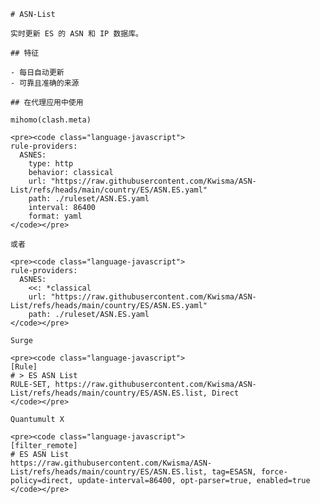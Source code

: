 
    # ASN-List
    
    实时更新 ES 的 ASN 和 IP 数据库。
    
    ## 特征
    
    - 每日自动更新
    - 可靠且准确的来源
    
    ## 在代理应用中使用
    
    mihomo(clash.meta)
   
    <pre><code class="language-javascript">
    rule-providers:
      ASNES:
        type: http
        behavior: classical
        url: "https://raw.githubusercontent.com/Kwisma/ASN-List/refs/heads/main/country/ES/ASN.ES.yaml"
        path: ./ruleset/ASN.ES.yaml
        interval: 86400
        format: yaml
    </code></pre>

    或者

    <pre><code class="language-javascript">
    rule-providers:
      ASNES:
        <<: *classical
        url: "https://raw.githubusercontent.com/Kwisma/ASN-List/refs/heads/main/country/ES/ASN.ES.yaml"
        path: ./ruleset/ASN.ES.yaml
    </code></pre>
    
    Surge
    
    <pre><code class="language-javascript">
    [Rule]
    # > ES ASN List
    RULE-SET, https://raw.githubusercontent.com/Kwisma/ASN-List/refs/heads/main/country/ES/ASN.ES.list, Direct
    </code></pre>
    
    Quantumult X
    
    <pre><code class="language-javascript">
    [filter_remote]
    # ES ASN List
    https://raw.githubusercontent.com/Kwisma/ASN-List/refs/heads/main/country/ES/ASN.ES.list, tag=ESASN, force-policy=direct, update-interval=86400, opt-parser=true, enabled=true
    </code></pre>
    